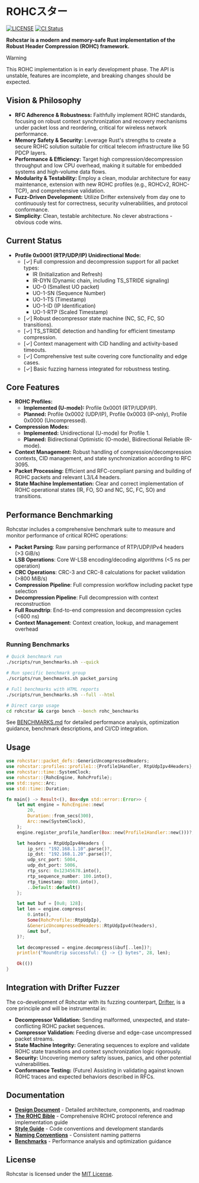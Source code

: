 # ROHCスター

[![LICENSE](https://img.shields.io/badge/license-MIT-blue.svg)](LICENSE)
[![CI Status](https://github.com/mitander/rohcstar/actions/workflows/ci.yml/badge.svg)](https://github.com/mitander/rohcstar/actions)

**Rohcstar is a modern and memory-safe Rust implementation of the Robust Header Compression (ROHC) framework.**

> [!WARNING]
> This ROHC implementation is in early development phase.
> The API is unstable, features are incomplete, and breaking changes should be expected.

## Vision & Philosophy

*   **RFC Adherence & Robustness:** Faithfully implement ROHC standards, focusing on robust context synchronization and recovery mechanisms under packet loss and reordering, critical for wireless network performance.
*   **Memory Safety & Security:** Leverage Rust's strengths to create a secure ROHC solution suitable for critical telecom infrastructure like 5G PDCP layers.
*   **Performance & Efficiency:** Target high compression/decompression throughput and low CPU overhead, making it suitable for embedded systems and high-volume data flows.
*   **Modularity & Testability:** Employ a clean, modular architecture for easy maintenance, extension with new ROHC profiles (e.g., ROHCv2, ROHC-TCP), and comprehensive validation.
*   **Fuzz-Driven Development:** Utilize Drifter extensively from day one to continuously test for correctness, security vulnerabilities, and protocol conformance.
*   **Simplicity**: Clean, testable architecture. No clever abstractions - obvious code wins.

## Current Status

*   **Profile 0x0001 (RTP/UDP/IP) Unidirectional Mode:**
    *   [✓] Full compression and decompression support for all packet types:
        *   IR (Initialization and Refresh)
        *   IR-DYN (Dynamic chain, including TS_STRIDE signaling)
        *   UO-0 (Smallest UO packet)
        *   UO-1-SN (Sequence Number)
        *   UO-1-TS (Timestamp)
        *   UO-1-ID (IP Identification)
        *   UO-1-RTP (Scaled Timestamp)
    *   [✓] Robust decompressor state machine (NC, SC, FC, SO transitions).
    *   [✓] TS_STRIDE detection and handling for efficient timestamp compression.
    *   [✓] Context management with CID handling and activity-based timeouts.
    *   [✓] Comprehensive test suite covering core functionality and edge cases.
    *   [✓] Basic fuzzing harness integrated for robustness testing.

## Core Features

*   **ROHC Profiles:**
    *   **Implemented (U-mode):** Profile 0x0001 (RTP/UDP/IP).
    *   **Planned:** Profile 0x0002 (UDP/IP), Profile 0x0003 (IP-only), Profile 0x0000 (Uncompressed).
*   **Compression Modes:**
    *   **Implemented:** Unidirectional (U-mode) for Profile 1.
    *   **Planned:** Bidirectional Optimistic (O-mode), Bidirectional Reliable (R-mode).
*   **Context Management:** Robust handling of compression/decompression contexts, CID management, and state synchronization according to RFC 3095.
*   **Packet Processing:** Efficient and RFC-compliant parsing and building of ROHC packets and relevant L3/L4 headers.
*   **State Machine Implementation:** Clear and correct implementation of ROHC operational states (IR, FO, SO and NC, SC, FC, SO) and transitions.

## Performance Benchmarking

Rohcstar includes a comprehensive benchmark suite to measure and monitor performance of critical ROHC operations:

*   **Packet Parsing**: Raw parsing performance of RTP/UDP/IPv4 headers (>3 GiB/s)
*   **LSB Operations**: Core W-LSB encoding/decoding algorithms (<5 ns per operation)
*   **CRC Operations**: CRC-3 and CRC-8 calculations for packet validation (>800 MiB/s)
*   **Compression Pipeline**: Full compression workflow including packet type selection
*   **Decompression Pipeline**: Full decompression with context reconstruction
*   **Full Roundtrip**: End-to-end compression and decompression cycles (<600 ns)
*   **Context Management**: Context creation, lookup, and management overhead

### Running Benchmarks

```bash
# Quick benchmark run
./scripts/run_benchmarks.sh --quick

# Run specific benchmark group
./scripts/run_benchmarks.sh packet_parsing

# Full benchmarks with HTML reports
./scripts/run_benchmarks.sh --full --html

# Direct cargo usage
cd rohcstar && cargo bench --bench rohc_benchmarks
```

See [BENCHMARKS.md](docs/BENCHMARKS.md) for detailed performance analysis, optimization guidance, benchmark descriptions, and CI/CD integration.

## Usage

```rust
use rohcstar::packet_defs::GenericUncompressedHeaders;
use rohcstar::profiles::profile1::{Profile1Handler, RtpUdpIpv4Headers};
use rohcstar::time::SystemClock;
use rohcstar::{RohcEngine, RohcProfile};
use std::sync::Arc;
use std::time::Duration;

fn main() -> Result<(), Box<dyn std::error::Error>> {
    let mut engine = RohcEngine::new(
        20,
        Duration::from_secs(300),
        Arc::new(SystemClock),
    );
    engine.register_profile_handler(Box::new(Profile1Handler::new()))?;

    let headers = RtpUdpIpv4Headers {
        ip_src: "192.168.1.10".parse()?,
        ip_dst: "192.168.1.20".parse()?,
        udp_src_port: 5004,
        udp_dst_port: 5006,
        rtp_ssrc: 0x12345678.into(),
        rtp_sequence_number: 100.into(),
        rtp_timestamp: 8000.into(),
        ..Default::default()
    };

    let mut buf = [0u8; 128];
    let len = engine.compress(
        0.into(),
        Some(RohcProfile::RtpUdpIp),
        &GenericUncompressedHeaders::RtpUdpIpv4(headers),
        &mut buf,
    )?;

    let decompressed = engine.decompress(&buf[..len])?;
    println!("Roundtrip successful: {} -> {} bytes", 28, len);

    Ok(())
}
```

## Integration with Drifter Fuzzer

The co-development of Rohcstar with its fuzzing counterpart, [Drifter](https://github.com/mitander/drifter), is a core principle and will be instrumental in:
*   **Decompressor Validation:** Sending malformed, unexpected, and state-conflicting ROHC packet sequences.
*   **Compressor Validation:** Feeding diverse and edge-case uncompressed packet streams.
*   **State Machine Integrity:** Generating sequences to explore and validate ROHC state transitions and context synchronization logic rigorously.
*   **Security:** Uncovering memory safety issues, panics, and other potential vulnerabilities.
*   **Conformance Testing:** (Future) Assisting in validating against known ROHC traces and expected behaviors described in RFCs.

## Documentation

*   **[Design Document](docs/DESIGN_DOCUMENT.md)** - Detailed architecture, components, and roadmap
*   **[The ROHC Bible](docs/THE_ROHC_BIBLE.md)** - Comprehensive ROHC protocol reference and implementation guide
*   **[Style Guide](docs/STYLE.md)** - Code conventions and development standards
*   **[Naming Conventions](docs/NAMING_CONVENTIONS.md)** - Consistent naming patterns
*   **[Benchmarks](docs/BENCHMARKS.md)** - Performance analysis and optimization guidance

## License

Rohcstar is licensed under the [MIT License](LICENSE).
